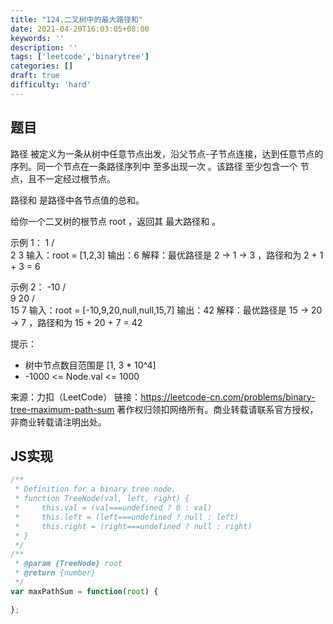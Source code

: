 ```yaml
---
title: "124.二叉树中的最大路径和"
date: 2021-04-20T16:03:05+08:00
keywords: ''
description: ''
tags: ['leetcode','binarytree']
categories: []
draft: true
difficulty: 'hard'
---
```


## 题目

路径 被定义为一条从树中任意节点出发，沿父节点-子节点连接，达到任意节点的序列。同一个节点在一条路径序列中 至多出现一次 。该路径 至少包含一个 节点，且不一定经过根节点。

路径和 是路径中各节点值的总和。

给你一个二叉树的根节点 root ，返回其 最大路径和 。

示例 1：
   1
  / \
 2   3 
输入：root = [1,2,3]
输出：6
解释：最优路径是 2 -> 1 -> 3 ，路径和为 2 + 1 + 3 = 6

示例 2：
   -10
   / \
  9   20
      /  \
     15   7 
输入：root = [-10,9,20,null,null,15,7]
输出：42
解释：最优路径是 15 -> 20 -> 7 ，路径和为 15 + 20 + 7 = 42

提示：

- 树中节点数目范围是 [1, 3 * 10^4]
- -1000 <= Node.val <= 1000

来源：力扣（LeetCode）
链接：https://leetcode-cn.com/problems/binary-tree-maximum-path-sum
著作权归领扣网络所有。商业转载请联系官方授权，非商业转载请注明出处。


## JS实现

```javascript
/**
 * Definition for a binary tree node.
 * function TreeNode(val, left, right) {
 *     this.val = (val===undefined ? 0 : val)
 *     this.left = (left===undefined ? null : left)
 *     this.right = (right===undefined ? null : right)
 * }
 */
/**
 * @param {TreeNode} root
 * @return {number}
 */
var maxPathSum = function(root) {

};
```
